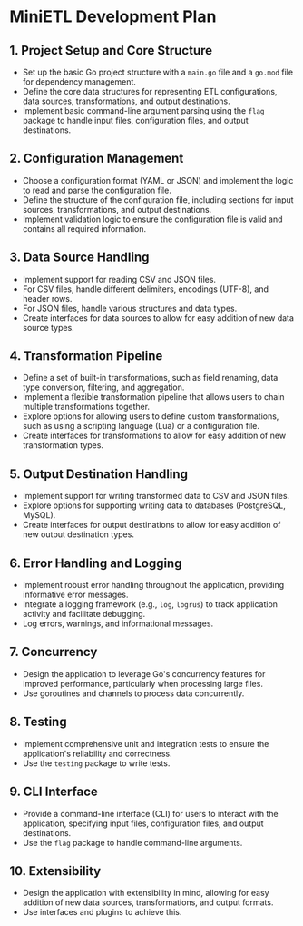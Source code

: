 # MiniETL Development Plan

## 1. Project Setup and Core Structure

*   Set up the basic Go project structure with a `main.go` file and a `go.mod` file for dependency management.
*   Define the core data structures for representing ETL configurations, data sources, transformations, and output destinations.
*   Implement basic command-line argument parsing using the `flag` package to handle input files, configuration files, and output destinations.

## 2. Configuration Management

*   Choose a configuration format (YAML or JSON) and implement the logic to read and parse the configuration file.
*   Define the structure of the configuration file, including sections for input sources, transformations, and output destinations.
*   Implement validation logic to ensure the configuration file is valid and contains all required information.

## 3. Data Source Handling

*   Implement support for reading CSV and JSON files.
*   For CSV files, handle different delimiters, encodings (UTF-8), and header rows.
*   For JSON files, handle various structures and data types.
*   Create interfaces for data sources to allow for easy addition of new data source types.

## 4. Transformation Pipeline

*   Define a set of built-in transformations, such as field renaming, data type conversion, filtering, and aggregation.
*   Implement a flexible transformation pipeline that allows users to chain multiple transformations together.
*   Explore options for allowing users to define custom transformations, such as using a scripting language (Lua) or a configuration file.
*   Create interfaces for transformations to allow for easy addition of new transformation types.

## 5. Output Destination Handling

*   Implement support for writing transformed data to CSV and JSON files.
*   Explore options for supporting writing data to databases (PostgreSQL, MySQL).
*   Create interfaces for output destinations to allow for easy addition of new output destination types.

## 6. Error Handling and Logging

*   Implement robust error handling throughout the application, providing informative error messages.
*   Integrate a logging framework (e.g., `log`, `logrus`) to track application activity and facilitate debugging.
*   Log errors, warnings, and informational messages.

## 7. Concurrency

*   Design the application to leverage Go's concurrency features for improved performance, particularly when processing large files.
*   Use goroutines and channels to process data concurrently.

## 8. Testing

*   Implement comprehensive unit and integration tests to ensure the application's reliability and correctness.
*   Use the `testing` package to write tests.

## 9. CLI Interface

*   Provide a command-line interface (CLI) for users to interact with the application, specifying input files, configuration files, and output destinations.
*   Use the `flag` package to handle command-line arguments.

## 10. Extensibility

*   Design the application with extensibility in mind, allowing for easy addition of new data sources, transformations, and output formats.
*   Use interfaces and plugins to achieve this.